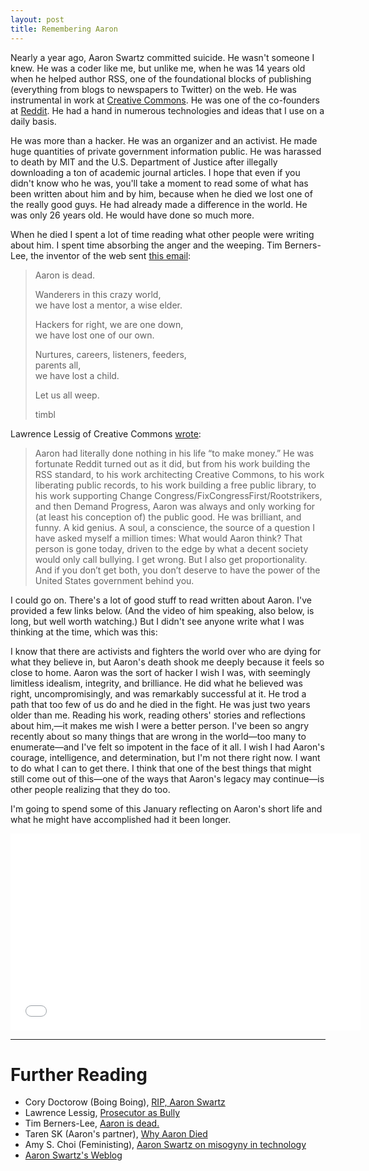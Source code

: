 ```yaml
---
layout: post
title: Remembering Aaron
---
```


Nearly a year ago, Aaron Swartz committed suicide. He wasn't someone I knew. He was a coder like me, but unlike me, when he was 14 years old when he helped author RSS, one of the foundational blocks of publishing (everything from blogs to newspapers to Twitter) on the web. He was instrumental in work at [Creative Commons](http://creativecommons.org/). He was one of the co-founders at [Reddit](http://www.reddit.com/). He had a hand in numerous technologies and ideas that I use on a daily basis.

He was more than a hacker. He was an organizer and an activist. He made huge quantities of private government information public. He was harassed to death by MIT and the U.S. Department of Justice after illegally downloading a ton of academic journal articles. I hope that even if you didn't know who he was, you'll take a moment to read some of what has been written about him and by him, because when he died we lost one of the really good guys. He had already made a difference in the world. He was only 26 years old. He would have done so much more.

When he died I spent a lot of time reading what other people were writing about him. I spent time absorbing the anger and the weeping. Tim Berners-Lee, the inventor of the web sent [this email](http://lists.w3.org/Archives/Public/www-tag/2013Jan/0017.html):

> Aaron is dead.  
>   
> Wanderers in this crazy world,  
> we have lost a mentor, a wise elder.  
>   
> Hackers for right, we are one down,  
> we have lost one of our own.  
>   
> Nurtures, careers, listeners, feeders,  
> parents all,  
> we have lost a child.  
>   
> Let us all weep.  
>   
>   
> timbl  

Lawrence Lessig of Creative Commons [wrote](http://lessig.tumblr.com/post/40347463044/prosecutor-as-bully):

> Aaron had literally done nothing in his life “to make money.” He was fortunate Reddit turned out as it did, but from his work building the RSS standard, to his work architecting Creative Commons, to his work liberating public records, to his work building a free public library, to his work supporting Change Congress/FixCongressFirst/Rootstrikers, and then Demand Progress, Aaron was always and only working for (at least his conception of) the public good. He was brilliant, and funny. A kid genius. A soul, a conscience, the source of a question I have asked myself a million times: What would Aaron think? That person is gone today, driven to the edge by what a decent society would only call bullying. I get wrong. But I also get proportionality. And if you don’t get both, you don’t deserve to have the power of the United States government behind you.

I could go on. There's a lot of good stuff to read written about Aaron. I've provided a few links below. (And the video of him speaking, also below, is long, but well worth watching.) But I didn't see anyone write what I was thinking at the time, which was this:

I know that there are activists and fighters the world over who are dying for what they believe in, but Aaron's death shook me deeply because it feels so close to home. Aaron was the sort of hacker I wish I was, with seemingly limitless idealism, integrity, and brilliance. He did what he believed was right, uncompromisingly, and was remarkably successful at it. He trod a path that too few of us do and he died in the fight. He was just two years older than me. Reading his work, reading others' stories and reflections about him,—it makes me wish I were a better person. I've been so angry recently about so many things that are wrong in the world—too many to enumerate—and I've felt so impotent in the face of it all. I wish I had Aaron's courage, intelligence, and determination, but I'm not there right now. I want to do what I can to get there. I think that one of the best things that might still come out of this—one of the ways that Aaron's legacy may continue—is other people realizing that they do too.

I'm going to spend some of this January reflecting on Aaron's short life and what he might have accomplished had it been longer.

<iframe width="560" height="315" src="//www.youtube.com/embed/Fgh2dFngFsg" frameborder="0" allowfullscreen></iframe>

* * *

# Further Reading

* Cory Doctorow (Boing Boing), [RIP, Aaron Swartz](http://boingboing.net/2013/01/12/rip-aaron-swartz.html)
* Lawrence Lessig, [Prosecutor as Bully](http://lessig.tumblr.com/post/40347463044/prosecutor-as-bully)
* Tim Berners-Lee, [Aaron is dead.](http://lists.w3.org/Archives/Public/www-tag/2013Jan/0017.html)
* Taren SK (Aaron's partner), [Why Aaron Died](http://tarensk.tumblr.com/post/42260548767/why-aaron-died)
* Amy S. Choi (Feministing), [Aaron Swartz on misogyny in technology](http://feministing.com/2013/01/15/aaron-swartz-on-misogyny-in-technology/)
* [Aaron Swartz's Weblog](http://www.aaronsw.com/weblog/archive)
